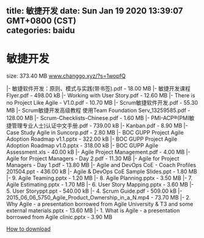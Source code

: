 
title: 敏捷开发
date: Sun Jan 19 2020 13:39:07 GMT+0800 (CST)    
categories: baidu
---

# 敏捷开发
size: 373.40 MB
 www.changgo.xyz/?s=1wopfQ
 
|- 敏捷软件开发：原则、模式与实践(带书签).pdf - 18.00 MB
|- 敏捷开发课程Flyer.pdf - 498.00 kB
|- Working with User Story.pdf - 12.60 MB
|- There is no Project Like Agile - V1.0.pdf - 10.70 MB
|- Scrum敏捷软件开发.pdf - 55.30 MB
|- Scrum敏捷开发高级教程  使用Team Foundation Serv_13259585.pdf - 128.00 MB
|- Scrum-Checklists-Chinese.pdf - 1.60 MB
|- PMI-ACP®(PMI敏捷管理专业人士)认证中文手册.pdf - 739.00 kB
|- Kanban.pdf - 8.90 MB
|- Case Study Agile in Suncorp.pdf - 2.80 MB
|- BOC GUPP Project Agile Adoption Roadmap v1.1.pptx - 322.00 kB
|- BOC GUPP Project Agile Adoption Roadmap v1.0.pptx - 318.00 kB
|- BOC GUPP Agile Assessment.xls - 40.00 kB
|- Agile Project Management.pdf - 4.00 MB
|- Agile for Project Managers - Day 2.pdf - 11.30 MB
|- Agile for Project Managers - Day 1.pdf - 13.80 MB
|- Agile and DevOps CoE - Coach Profiles 201504.ppt - 436.00 kB
|- Agile & DevOps CoE Sample Slides.ppt - 1.80 MB
|- 9. Agile Teaming.pptx - 1.20 MB
|- 8. Agile Planning.pptx - 3.50 MB
|- 7. Agile Estimating.pptx - 1.70 MB
|- 6. User Story Mapping.pptx - 3.60 MB
|- 5. User Storyppt.ppt - 540.00 kB
|- 4. Scrum Guide.pdf - 509.00 kB
|- 2015_06_06_5750_Agile_Product_Ownership_in_a_N.mp4 - 73.70 MB
|- 2. Why Agile - a presentation borrowed from Agile University & T3 and some external materials.pptx - 13.60 MB
|- 1. What is Agile - a presentation borrowed from Agile clinic.pptx - 3.90 MB

[How to download](https://bpcam.bemobtrk.com/go/2ceec3aa-1ca2-46d6-b9ff-aaa5c184517c?jno=4843)